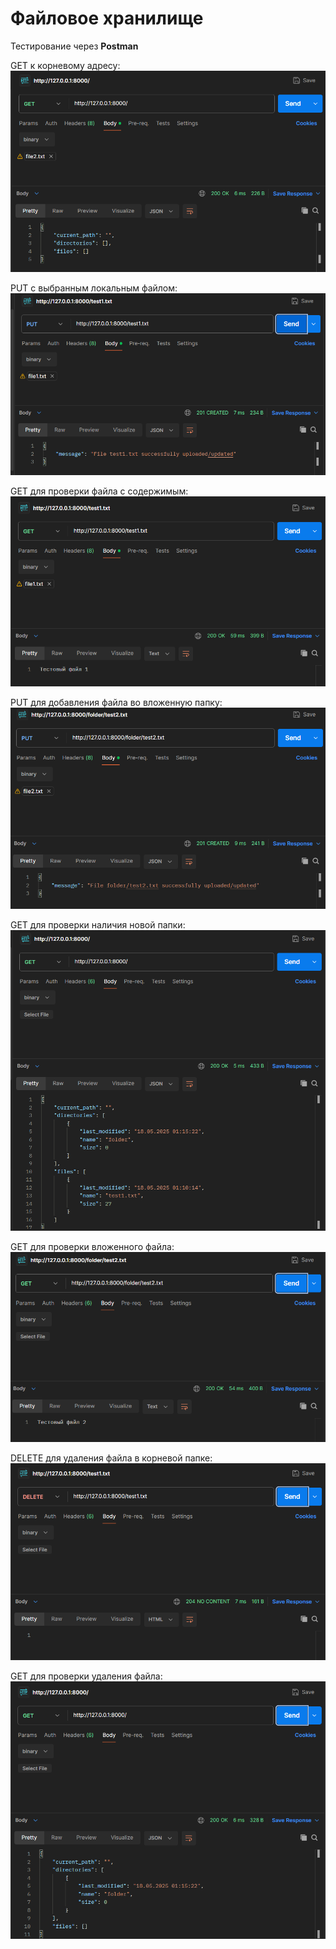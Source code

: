 # Файловое хранилище

Тестирование через **Postman**

GET к корневому адресу:
![alt text](img/scr1.png)

PUT с выбранным локальным файлом:
![alt text](img/scr2.png)

GET для проверки файла с содержимым:
![alt text](img/scr3.png)

PUT для добавления файла во вложенную папку:
![alt text](img/scr4.png)

GET для проверки наличия новой папки:
![alt text](img/scr5.png)

GET для проверки вложенного файла:
![alt text](img/scr6.png)

DELETE для удаления файла в корневой папке:
![alt text](img/scr7.png)

GET для проверки удаления файла:
![alt text](img/scr8.png)

